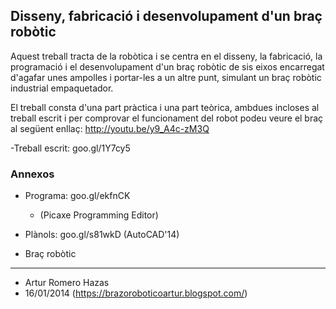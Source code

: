 ## Disseny, fabricació i desenvolupament d'un braç robòtic

Aquest treball tracta de la robòtica i se centra en el disseny, la fabricació, la programació i el desenvolupament d'un braç robòtic de sis eixos encarregat d'agafar unes ampolles i portar-les a un altre punt, simulant un braç robòtic industrial empaquetador.

El treball consta d'una part pràctica i una part teòrica, ambdues incloses al treball escrit i per comprovar el funcionament del robot podeu veure el braç al següent enllaç: http://youtu.be/y9_A4c-zM3Q

-Treball escrit: goo.gl/1Y7cy5

### Annexos

- Programa: goo.gl/ekfnCK
  - (Picaxe Programming Editor)

- Plànols: goo.gl/s81wkD (AutoCAD'14)


- Braç robòtic
---
- Artur Romero Hazas
- 16/01/2014 (https://brazoroboticoartur.blogspot.com/)